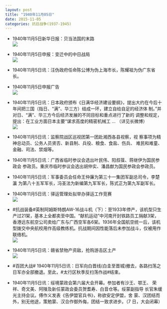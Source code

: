 ```yaml
---
layout: post
title: "1940年11月05日"
date: 2015-11-05
categories: 抗日战争(1937-1945)
---
```


<meta name="referrer" content="no-referrer" />

- 1940年11月5日新华日报：贝当法国的末路 <br/><img src="https://ww1.sinaimg.cn/large/aca367d8jw1exqgyknzp6j211o0hvgs2.jpg" />

- 1940年11月5日申报：变迁中的中日战局 <br/><img src="https://ww2.sinaimg.cn/large/aca367d8jw1exqf7mnanfj20li0xmqjt.jpg" />

- 1940年11月5日讯：汪伪政府任命陈公博为伪上海市长，陈耀祖为伪广东省长。 

- 1940年11月5日申报广告 <br/><img src="https://ww3.sinaimg.cn/large/aca367d8jw1exqdh6pdpwj20pe0hd0y7.jpg" />

- 1940年11月5日讯：日本政府颁布《日满华经济建设要纲》，提出大约在今后十 年间把三国（指日、“满”、华三方）结成一环，建立自给自足的经济体 制。”并对日、“满”、华三方今后经济发展的不同目标和重点进行了新的 调整和规定，提出：在工业方面日本主要“谋求高度的精密机械工 ... （详见长微博） <br/><img src="https://ww1.sinaimg.cn/large/aca367d8jw1exqcwjudlxj20c80kowhv.jpg" />

- 1940年11月5日讯：监察院战区巡视团第一团赴湘西各县视察，视 察事项为精神总动员、公务人员贤否、新县制、兵役、粮食、食盐、伤兵、 难民和难童、金融、司法、禁烟等。 

- 1940年11月5日讯：广西省临时参议会选出叶民伟、阳叔葆、蒋继伊为国民参政会 参政员。重庆市临时参议会选出胡仲实、潘昌猷为国民参政会参政员。 

- 1940年11月5日讯：军事委员会任命王仲廉为第三十一集团军副总司令，李楚瀛 为第八十五军军长，冯圣法为新编第九军军长，陈式正为第九军副军长。  

- 1940年11月5日讯：驿运管理处拟举办驿运工作竞赛 <br/><img src="https://ww3.sinaimg.cn/large/aca367d8jw1expw59ow9ej20ag0biab2.jpg" />

- #抗战装备#英制阿姆斯特朗AW-16战斗机（下）：至1933年停产，该机型只生产过21架，基本上全都卖至中国。“献机运动”中河南开封铁路员工捐献3架，香港远东航空公司卖给广东与广西空军各6架。1936年全国航空统一后，该机型拨交中央航校用作高级教练机。抗战期间因性能落后未参加战斗，仅被用作联络机。 <br/><img src="https://ww3.sinaimg.cn/large/aca367d8jw1expva4arnbj20em0vt79o.jpg" />

- 1940年11月5日讯：赣省禁物产资敌，抢购游击区土产 <br/><img src="https://ww1.sinaimg.cn/large/aca367d8jw1expue5xcr9j20900blt9l.jpg" />

- #百团大战# 1940年11月5日讯：日军向白晋线(白圭至晋城)撤去，各路扫荡之日军亦全部撤退。至此，#太行区秋季反扫荡作战#结束。 

- 1940年11月5日讯：绥境蒙政会第六届大会开幕。参加者有沙王、鄂王、 荣祥、奇文美、阿陵及新任蒙政会委员贺耆寿、白音仓等。绥蒙副指导 长官朱缓光主持会议。傅作义发表《告伊盟官兵书》，称欲安定伊盟，舍 蒙、汉团结而外，别无他途，策勉蒙、汉合作御外侮，团结一致求进步。（7 日，大会闭幕） 

